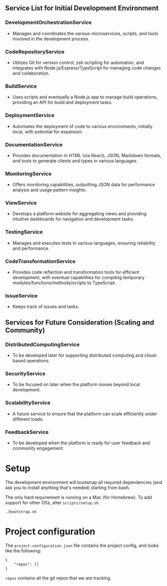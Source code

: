 ## Service List for Initial Development Environment

### DevelopmentOrchestrationService
- Manages and coordinates the various microservices, scripts, and tools involved in the development process.
### CodeRepositoryService
- Utilizes Git for version control, zsh scripting for automation, and integrates with Node.js/Express/TypeScript for managing code changes and collaboration.
### BuildService
- Uses scripts and eventually a Node.js app to manage build operations, providing an API for build and deployment tasks.
### DeploymentService
- Automates the deployment of code to various environments, initially local, with potential for expansion.
### DocumentationService
- Provides documentation in HTML (via React), JSON, Markdown formats, and tools to generate clients and types in various languages.
### MonitoringService
- Offers monitoring capabilities, outputting JSON data for performance analysis and usage pattern insights.
### ViewService
- Develops a platform website for aggregating views and providing intuitive dashboards for navigation and development tasks.
### TestingService
- Manages and executes tests in various languages, ensuring reliability and performance.
### CodeTransformationService
- Provides code reflection and transformation tools for efficient development, with eventual capabilities for compiling temporary modules/functions/methods/scripts to TypeScript.
### IssueService
- Keeps track of issues and tasks.

## Services for Future Consideration (Scaling and Community)

### DistributedComputingService
- To be developed later for supporting distributed computing and cloud-based operations.
### SecurityService
- To be focused on later when the platform moves beyond local development.
### ScalabilityService
- A future service to ensure that the platform can scale efficiently under different loads.
### FeedbackService
- To be developed when the platform is ready for user feedback and community engagement.

# Setup
The development environment will bootstrap all required dependencies (and ask you to install anything that's needed) starting from bash.

The only hard requirement is running on a Mac (for Homebrew). To add support for other OSs, alter `scripts/setup.sh`.
```
./bootstrap.sh
```

# Project configuration

The `project-configuration.json` file contains the project config, and looks like the following:
```
{
	"repos": []
}
```

`repos` contains all the git repos that we are tracking.

